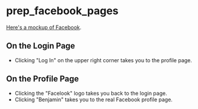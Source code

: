 prep_facebook_pages
===================

[Here's a mockup of Facebook](https://bsoung.github.io/project_prep_facebook_pages/).

## On the Login Page
* Clicking "Log In" on the upper right corner takes you to the profile page.

## On the Profile Page
* Clicking the "Facelook" logo takes you back to the login page.
* Clicking "Benjamin" takes you to the real Facebook profile page.